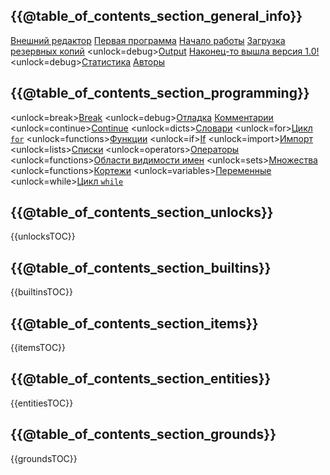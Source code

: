 ## {{@table_of_contents_section_general_info}}
[Внешний редактор](docs/external_editor.md)      [Первая программа](docs/first_program.md)      [Начало работы](docs/getting_started.md)      [Загрузка резервных копий](docs/backup.md)      <unlock=debug>[Output](docs/output.md)      </unlock>[Наконец-то вышла версия 1.0!](docs/patchnotes.md)      <unlock=debug>[Статистика](docs/stats.md)      </unlock>      [Авторы](docs/credits.md)

## {{@table_of_contents_section_programming}}
<unlock=break>[Break](docs/scripting/break.md)      </unlock><unlock=debug>[Отладка](docs/scripting/debug.md)      </unlock>[Комментарии](docs/scripting/comments.md)      <unlock=continue>[Continue](docs/scripting/continue.md)      </unlock><unlock=dicts>[Словари](docs/scripting/dicts.md)      </unlock><unlock=for>[Цикл `for`](docs/scripting/for.md)      </unlock><unlock=functions>[Функции](docs/scripting/functions.md)      </unlock><unlock=if>[If](docs/scripting/if.md)      </unlock><unlock=import>[Импорт](docs/scripting/import.md)      </unlock><unlock=lists>[Списки](docs/scripting/lists.md)      </unlock><unlock=operators>[Операторы](docs/scripting/operators.md)      </unlock><unlock=functions>[Области видимости имен](docs/scripting/scopes.md)      </unlock><unlock=sets>[Множества](docs/scripting/sets.md)      </unlock><unlock=functions>[Кортежи](docs/scripting/tuples.md)      </unlock><unlock=variables>[Переменные](docs/scripting/variables.md)      </unlock><unlock=while>[Цикл `while`](docs/scripting/while.md)      </unlock>

## {{@table_of_contents_section_unlocks}}
{{unlocksTOC}}

## {{@table_of_contents_section_builtins}}
{{builtinsTOC}}

## {{@table_of_contents_section_items}}
{{itemsTOC}}

## {{@table_of_contents_section_entities}}
{{entitiesTOC}}

## {{@table_of_contents_section_grounds}}
{{groundsTOC}}